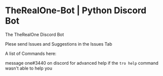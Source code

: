 # TheRealOne-Bot | Python Discord Bot

The TheRealOne Discord Bot

Plese send Issues and Suggestions in the Issues Tab

A list of Commands here:

message one#3440 on discord for advanced help if the `tro help` command wasn't able to help you
